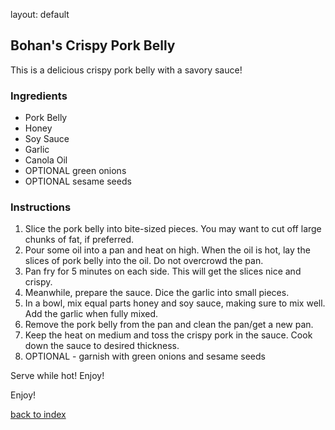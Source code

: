 
layout: default

## Bohan's Crispy Pork Belly
This is a delicious crispy pork belly with a savory sauce!

### Ingredients
- Pork Belly
- Honey
- Soy Sauce
- Garlic
- Canola Oil
- OPTIONAL green onions
- OPTIONAL sesame seeds

### Instructions
1. Slice the pork belly into bite-sized pieces. You may want to cut off large chunks of fat, if preferred.
2. Pour some oil into a pan and heat on high. When the oil is hot, lay the slices of pork belly into the oil. Do not overcrowd the pan.
3. Pan fry for 5 minutes on each side. This will get the slices nice and crispy.
4. Meanwhile, prepare the sauce. Dice the garlic into small pieces.
5. In a bowl, mix equal parts honey and soy sauce, making sure to mix well. Add the garlic when fully mixed.
6. Remove the pork belly from the pan and clean the pan/get a new pan. 
7. Keep the heat on medium and toss the crispy pork in the sauce. Cook down the sauce to desired thickness.
8. OPTIONAL - garnish with green onions and sesame seeds

Serve while hot! Enjoy!

Enjoy!

<!--
Keep this link to return to the index
-->
[back to index](../)
